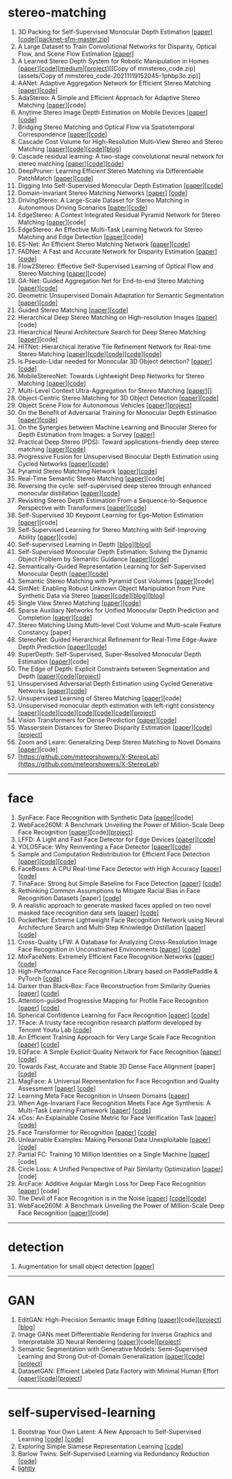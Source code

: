 # stereo-matching

1. 3D Packing for Self-Supervised Monocular Depth Estimation [[paper](https://arxiv.org/pdf/1905.02693.pdf)][[code](https://github.com/TRI-ML/packnet-sfm)][[packnet-sfm-master.zip](assets/packnet-sfm-master-20211119154122-l5rvtlb.zip)]
2. A Large Dataset to Train Convolutional Networks for Disparity, Optical Flow, and Scene Flow Estimation [[paper](https://arxiv.org/pdf/1512.02134.pdf)]
3. A Learned Stereo Depth System for Robotic Manipulation in Homes [[paper](https://arxiv.org/pdf/2109.11644.pdf)][[code](https://drive.google.com/file/d/1EdHiYyhvGtAZFEkByla8GsMOkaBDWOpK/view)][[medium](https://medium.com/toyotaresearch/seeing-clearly-advances-in-robotic-vision-through-learning-stereo-depth-52e3c9440646)][[project](https://sites.google.com/view/stereoformobilemanipulation)][[Copy of mmstereo_code.zip](assets/Copy of mmstereo_code-20211119152045-1phbp3o.zip)]
4. AANet: Adaptive Aggregation Network for Efficient Stereo Matching  [[paper](https://openaccess.thecvf.com/content_CVPR_2020/papers/Xu_AANet_Adaptive_Aggregation_Network_for_Efficient_Stereo_Matching_CVPR_2020_paper.pdf)][[code](https://github.com/haofeixu/aanet)]
5. AdaStereo: A Simple and Efficient Approach for Adaptive Stereo Matching  [[paper](https://openaccess.thecvf.com/content/CVPR2021/papers/Song_AdaStereo_A_Simple_and_Efficient_Approach_for_Adaptive_Stereo_Matching_CVPR_2021_paper.pdf)][code]
6. Anytime Stereo Image Depth Estimation on Mobile Devices [[paper](https://arxiv.org/pdf/1810.11408.pdf)][[code](https://github.com/mileyan/AnyNet)]
7. Bridging Stereo Matching and Optical Flow via Spatiotemporal Correspondence  [[paper](https://openaccess.thecvf.com/content_CVPR_2019/papers/Lai_Bridging_Stereo_Matching_and_Optical_Flow_via_Spatiotemporal_Correspondence_CVPR_2019_paper.pdf)][[code](https://github.com/lelimite4444/BridgeDepthFlow)]
8. Cascade Cost Volume for High-Resolution Multi-View Stereo and Stereo Matching  [[paper](https://openaccess.thecvf.com/content_CVPR_2020/papers/Gu_Cascade_Cost_Volume_for_High-Resolution_Multi-View_Stereo_and_Stereo_Matching_CVPR_2020_paper.pdf)][[code](https://github.com/alibaba/cascade-stereo)][[code](https://github.com/kwea123/CasMVSNet_pl)][[blog](https://zhuanlan.zhihu.com/p/97188877)]
9. Cascade residual learning: A two-stage convolutional neural network for stereo matching [[paper](https://arxiv.org/pdf/1708.09204.pdf)][[code](https://github.com/Artifineuro/crl)][[code](https://github.com/orashi/CRL_pytorch)]
10. DeepPruner: Learning Efficient Stereo Matching via Differentiable PatchMatch  [[paper](https://openaccess.thecvf.com/content_ICCV_2019/papers/Duggal_DeepPruner_Learning_Efficient_Stereo_Matching_via_Differentiable_PatchMatch_ICCV_2019_paper.pdf)][[code](https://github.com/uber-research/DeepPruner)]
11. Digging Into Self-Supervised Monocular Depth Estimation [[paper](https://arxiv.org/pdf/1806.01260.pdf)][[code](https://github.com/nianticlabs/monodepth2)]
12. Domain-invariant Stereo Matching Networks  [[paper](https://arxiv.org/pdf/1911.13287.pdf)] [[code](https://github.com/feihuzhang/DSMNet)]
13. DrivingStereo: A Large-Scale Dataset for Stereo Matching in Autonomous Driving Scenarios  [[paper](https://openaccess.thecvf.com/content_CVPR_2019/papers/Yang_DrivingStereo_A_Large-Scale_Dataset_for_Stereo_Matching_in_Autonomous_Driving_CVPR_2019_paper.pdf)][[code](https://drivingstereo-dataset.github.io/)]
14. EdgeStereo: A Context Integrated Residual Pyramid Network for Stereo Matching  [[paper](https://arxiv.org/pdf/1803.05196.pdf)][code]
15. EdgeStereo: An Effective Multi-Task Learning Network for Stereo Matching and Edge Detection [[paper](https://arxiv.org/pdf/1903.01700.pdf)][code]
16. ES-Net: An Efficient Stereo Matching Network [[paper](https://arxiv.org/pdf/2103.03922.pdf)][[code](https://github.com/macrohuang1993/ESNet)]
17. FADNet: A Fast and Accurate Network for Disparity Estimation [[paper](https://arxiv.org/pdf/2003.10758.pdf)][[code](https://github.com/HKBU-HPML/FADNet)]
18. Flow2Stereo: Effective Self-Supervised Learning of Optical Flow and Stereo Matching  [[paper](https://openaccess.thecvf.com/content_CVPR_2020/papers/Liu_Flow2Stereo_Effective_Self-Supervised_Learning_of_Optical_Flow_and_Stereo_Matching_CVPR_2020_paper.pdf)][code]
19. GA-Net: Guided Aggregation Net for End-to-end Stereo Matching  [[paper](https://openaccess.thecvf.com/content_CVPR_2019/papers/Zhang_GA-Net_Guided_Aggregation_Net_for_End-To-End_Stereo_Matching_CVPR_2019_paper.pdf)][[code](https://github.com/feihuzhang/GANet)]
20. Geometric Unsupervised Domain Adaptation for Semantic Segmentation [[paper](https://arxiv.org/pdf/2103.16694.pdf)][[code](https://github.com/tri-ml/packnet-sfm)]
21. Guided Stereo Matching  [[paper](https://openaccess.thecvf.com/content_CVPR_2019/papers/Poggi_Guided_Stereo_Matching_CVPR_2019_paper.pdf)][[code](https://github.com/mattpoggi/guided-stereo)]
22. Hierarchical Deep Stereo Matching on High-resolution Images [[paper](https://openaccess.thecvf.com/content_CVPR_2019/papers/Yang_Hierarchical_Deep_Stereo_Matching_on_High-Resolution_Images_CVPR_2019_paper.pdf)] [code]
23. Hierarchical Neural Architecture Search for Deep Stereo Matching  [[paper](https://arxiv.org/pdf/2010.13501.pdf)][code]
24. HITNet: Hierarchical Iterative Tile Refinement Network for Real-time Stereo Matching  [[paper](https://openaccess.thecvf.com/content/CVPR2021/papers/Tankovich_HITNet_Hierarchical_Iterative_Tile_Refinement_Network_for_Real-time_Stereo_Matching_CVPR_2021_paper.pdf)][[code](https://github.com/google-research/google-research/tree/master/hitnet)][[code](https://github.com/MJITG/PyTorch-HITNet-Hierarchical-Iterative-Tile-Refinement-Network-for-Real-time-Stereo-Matching)][[code](https://github.com/meteorshowers/X-StereoLab)][[code](https://github.com/ibaiGorordo/ONNX-HITNET-Stereo-Depth-estimation)]
25. Is Pseudo-Lidar needed for Monocular 3D Object detection? [[paper](https://arxiv.org/pdf/2108.06417.pdf)][[code](https://github.com/TRI-ML/dd3d)]
26. MobileStereoNet: Towards Lightweight Deep Networks for Stereo Matching [[paper](https://arxiv.org/pdf/2108.09770.pdf)][[code](https://github.com/cogsys-tuebingen/mobilestereonet)]
27.  Multi-Level Context Ultra-Aggregation for Stereo Matching  [[paper](https://openaccess.thecvf.com/content_CVPR_2019/papers/Nie_Multi-Level_Context_Ultra-Aggregation_for_Stereo_Matching_CVPR_2019_paper.pdf)][]
28.  Object-Centric Stereo Matching for 3D Object Detection  [[paper](https://arxiv.org/pdf/1909.07566.pdf)][[code](https://github.com/adpon/oc_stereo)]
29.  Object Scene Flow for Autonomous Vehicles  [[paper](http://www.cvlibs.net/publications/Menze2015CVPR.pdf)][[project](http://www.cvlibs.net/projects/objectsceneflow/)]
30.  On the Benefit of Adversarial Training for Monocular Depth Estimation [[paper](https://arxiv.org/pdf/1910.13340.pdf)][[code](https://github.com/rickgroen/depthgan)]
31.  On the Synergies between Machine Learning and Binocular Stereo for Depth Estimation from Images: a Survey [[paper](https://arxiv.org/pdf/2004.08566.pdf)]
32.  Practical Deep Stereo (PDS): Toward applications-friendly deep stereo matching [[paper](https://arxiv.org/pdf/1806.01677.pdf)][[code](https://github.com/tlkvstepan/PracticalDeepStereo_NIPS2018)]
33.  Progressive Fusion for Unsupervised Binocular Depth Estimation using Cycled Networks [[paper](https://arxiv.org/abs/1909.07667)][[code](https://github.com/andrea-pilzer/PFN-depth)]
34.  Pyramid Stereo Matching Network [[paper](https://arxiv.org/pdf/1803.08669.pdf)][[code](https://github.com/JiaRenChang/PSMNet)]
35.  Real-Time Semantic Stereo Matching  [[paper](https://arxiv.org/pdf/1910.00541.pdf)][code]
36.  Reversing the cycle: self-supervised deep  stereo through enhanced monocular distillation [[paper](https://arxiv.org/pdf/2008.07130.pdf)][[code](https://github.com/FilippoAleotti/Reversing)]
37.  Revisiting Stereo Depth Estimation From a Sequence-to-Sequence Perspective with Transformers [[paper](https://arxiv.org/pdf/2011.02910.pdf)][[code](https://github.com/mli0603/stereo-transformer)]
38.  Self-Supervised 3D Keypoint Learning for Ego-Motion Estimation [[paper](https://arxiv.org/pdf/1912.03426.pdf)][code]
39.  Self-Supervised Learning for Stereo Matching with Self-Improving Ability  [[paper](http://xxx.itp.ac.cn/pdf/1709.00930.pdf)][code]
40.  Self-supervised Learning in Depth [[blog](https://medium.com/toyotaresearch/self-supervised-learning-in-depth-part-1-of-2-74825baaaa04)][[blog](https://medium.com/toyotaresearch/self-supervised-learning-in-depth-part-2-of-2-93a42ce6586f)]
41.  Self-Supervised Monocular Depth Estimation: Solving the Dynamic Object Problem by Semantic Guidance [[paper](https://arxiv.org/pdf/2007.06936.pdf)][[code](https://github.com/ifnspaml/SGDepth)]
42. Semantically-Guided Representation Learning for Self-Supervised Monocular Depth [[paper](https://arxiv.org/pdf/2002.12319.pdf)][[code](https://github.com/TRI-ML/packnet-sfm)]
43.  Semantic Stereo Matching with Pyramid Cost Volumes  [[paper](https://openaccess.thecvf.com/content_ICCV_2019/papers/Wu_Semantic_Stereo_Matching_With_Pyramid_Cost_Volumes_ICCV_2019_paper.pdf)][code]
44.  SimNet: Enabling Robust Unknown Object Manipulation from Pure Synthetic Data via Stereo [[paper](https://arxiv.org/abs/2106.16118)][[code](https://github.com/ToyotaResearchInstitute/simnet)][[blog](https://sites.google.com/view/simnet-corl-2021)][[blog](https://medium.com/toyotaresearch/enabling-real-world-object-manipulation-with-sim-to-real-transfer-20d4962e029)]
45.  Single View Stereo Matching  [[paper](https://openaccess.thecvf.com/content_cvpr_2018/papers/Luo_Single_View_Stereo_CVPR_2018_paper.pdf)][[code](https://github.com/lawy623/SVS)]
46. Sparse Auxiliary Networks for Unified Monocular Depth Prediction and Completion [[paper](https://arxiv.org/pdf/2103.16690.pdf)][[code](https://github.com/TRI-ML/packnet-sfm)]
47.  Stereo Matching Using Multi-level Cost Volume and Multi-scale Feature Constancy  [paper]
48.  StereoNet: Guided Hierarchical Refinement for Real-Time Edge-Aware Depth Prediction [[paper](https://arxiv.org/pdf/1807.08865.pdf)][[code](https://github.com/andrewlstewart/StereoNet_PyTorch)]
49. SuperDepth: Self-Supervised, Super-Resolved Monocular Depth Estimation [[paper](https://arxiv.org/pdf/1810.01849.pdf)][code]
50.  The Edge of Depth: Explicit Constraints between Segmentation and Depth [[paper](https://openaccess.thecvf.com/content_CVPR_2020/papers/Zhu_The_Edge_of_Depth_Explicit_Constraints_Between_Segmentation_and_Depth_CVPR_2020_paper.pdf)][[code](https://github.com/TWJianNuo/EdgeDepth-Release)][[project](http://cvlab.cse.msu.edu/project-edgedepth.html)]
51. Unsupervised Adversarial Depth Estimation using Cycled Generative Networks [[paper](https://arxiv.org/pdf/1807.10915.pdf)][[code](https://github.com/andrea-pilzer/unsup-stereo-depthGAN)]
52. Unsupervised Learning of Stereo Matching  [[paper](https://openaccess.thecvf.com/content_ICCV_2017/papers/Zhou_Unsupervised_Learning_of_ICCV_2017_paper.pdf)][code]
53. Unsupervised monocular depth estimation with left-right consistency [[paper](https://openaccess.thecvf.com/content_cvpr_2017/papers/Godard_Unsupervised_Monocular_Depth_CVPR_2017_paper.pdf)][[code](https://github.com/mrharicot/monodepth)][[code](https://github.com/OniroAI/MonoDepth-PyTorch)][[code](https://github.com/alwynmathew/monodepth-pytorch)][[code](https://github.com/vinceecws/Monodepth)][[code](https://github.com/SharhadBashar/Depth-Percetion)][[project](http://visual.cs.ucl.ac.uk/pubs/monoDepth/)]
54. Vision Transformers for Dense Prediction [[paper](https://openaccess.thecvf.com/content/ICCV2021/papers/Ranftl_Vision_Transformers_for_Dense_Prediction_ICCV_2021_paper.pdf)][[code](https://github.com/isl-org/DPT)]
55. Wasserstein Distances for Stereo Disparity Estimation [[paper](https://papers.nips.cc/paper/2020/file/fe7ecc4de28b2c83c016b5c6c2acd826-Paper.pdf)][[code](https://github.com/Div99/W-Stereo-Disp)][[project](https://div99.github.io/W-Stereo-Disp/)]
56. Zoom and Learn: Generalizing Deep Stereo Matching to Novel Domains  [[paper](https://openaccess.thecvf.com/content_cvpr_2018/papers/Pang_Zoom_and_Learn_CVPR_2018_paper.pdf)][code]
57. [https://github.com/meteorshowers/X-StereoLab](https://github.com/meteorshowers/X-StereoLab)

---

# face

1. SynFace: Face Recognition with Synthetic Data [[paper](https://arxiv.org/pdf/2108.07960.pdf)][code]
2. WebFace260M: A Benchmark Unveiling the Power of Million-Scale Deep Face Recognition [[paper](https://arxiv.org/pdf/2103.04098.pdf)][code][[project](https://www.face-benchmark.org/)]
3. LFFD: A Light and Fast Face Detector for Edge Devices [[paper](https://arxiv.org/abs/1904.10633)][[code](https://github.com/becauseofAI/lffd-pytorch)]
4. YOLO5Face: Why Reinventing a Face Detector [[paper](https://arxiv.org/abs/2105.12931)][[code](https://github.com/deepcam-cn/yolov5-face)]
5. Sample and Computation Redistribution for Efficient Face Detection [[paper](https://arxiv.org/abs/2105.04714)][[code](https://github.com/SajjadAemmi/SCR-Face-Detection)][[code](https://github.com/deepinsight/insightface/tree/master/detection/scrfd)]
6. FaceBoxes: A CPU Real-time Face Detector with High Accuracy [[paper](https://arxiv.org/abs/1708.05234)][[code](https://github.com/zisianw/FaceBoxes.PyTorch)]
7. TinaFace: Strong but Simple Baseline for Face Detection [[paper](https://arxiv.org/pdf/2011.13183.pdf)] [[code](https://github.com/Media-Smart/vedadet/tree/main/configs/trainval/tinaface)]
8. Rethinking Common Assumptions to Mitigate Racial Bias in Face Recognition Datasets [paper] [[code](https://github.com/j-alex-hanson/rethinking-race-face-datasets)]
9. A realistic approach to generate masked faces applied on two novel masked face recognition data sets [[paper](https://arxiv.org/abs/2109.01745)] [[code](https://github.com/securifai/masked_faces)]
10. PocketNet: Extreme Lightweight Face Recognition Network using Neural Architecture Search and Multi-Step Knowledge Distillation [[paper](https://arxiv.org/abs/2108.10710)] [[code](https://github.com/fdbtrs/pocketnet)]
11. Cross-Quality LFW: A Database for Analyzing Cross-Resolution Image Face Recognition in Unconstrained Environments [[paper](https://arxiv.org/abs/2108.10290v2)] [[code](https://github.com/Martlgap/xqlfw)]
12. MixFaceNets: Extremely Efficient Face Recognition Networks [[paper](https://arxiv.org/abs/2107.13046)] [[code](https://github.com/fdbtrs/mixfacenets)]
13. High-Performance Face Recognition Library based on PaddlePaddle & PyTorch [[code](https://github.com/ZhaoJ9014/face.evoLVe)]
14. Darker than Black-Box: Face Reconstruction from Similarity Queries [[paper](https://arxiv.org/pdf/2106.14290.pdf)] [[code](https://github.com/papermsucode/fullbboxrestoration)]
15. Attention-guided Progressive Mapping for Profile Face Recognition [[paper](https://arxiv.org/pdf/2106.14124.pdf)] [[code](https://github.com/hjy1312/AGPM)]
16. Spherical Confidence Learning for Face Recognition [[paper](https://openaccess.thecvf.com/content/CVPR2021/papers/Li_Spherical_Confidence_Learning_for_Face_Recognition_CVPR_2021_paper.pdf)] [[code](https://github.com/MathsShen/SCF)]
17. TFace: A trusty face recognition research platform developed by Tencent Youtu Lab [[code](https://github.com/Tencent/TFace)]
18. An Efficient Training Approach for Very Large Scale Face Recognition [[paper](https://arxiv.org/abs/2105.10375)] [[code](https://github.com/tiandunx/FFC)]
19. EQFace: A Simple Explicit Quality Network for Face Recognition [[paper](https://arxiv.org/abs/2105.00634)] [[code](https://github.com/deepcam-cn/facequality)]
20. Towards Fast, Accurate and Stable 3D Dense Face Alignment [paper] [[code](https://github.com/cleardusk/3DDFA_V2)]
21. MagFace: A Universal Representation for Face Recognition and Quality Assessment [[paper](https://arxiv.org/abs/2103.06627)] [[code](https://github.com/IrvingMeng/MagFace)]
22. Learning Meta Face Recognition in Unseen Domains [[paper](https://openaccess.thecvf.com/content_CVPR_2020/papers/Guo_Learning_Meta_Face_Recognition_in_Unseen_Domains_CVPR_2020_paper.pdf)]
23. When Age-Invariant Face Recognition Meets Face Age Synthesis: A Multi-Task Learning Framework [[paper](https://arxiv.org/abs/2103.01520)] [[code](https://github.com/Hzzone/MTLFace)]
24. xCos: An Explainable Cosine Metric for Face Verification Task [[paper](https://arxiv.org/abs/2003.05383)] [[code](https://github.com/ntubiolin/xcos)]
25. Face Transformer for Recognition [[paper](https://arxiv.org/abs/2103.14803v2)] [[code](https://github.com/zhongyy/Face-Transformer)]
26. Unlearnable Examples: Making Personal Data Unexploitable [[paper](https://openreview.net/forum?id=iAmZUo0DxC0)] [[code](https://github.com/HanxunH/Unlearnable-Examples)]
27. Partial FC: Training 10 Million Identities on a Single Machine  [[paper](https://arxiv.org/pdf/2010.05222.pdf)] [code]
28. Circle Loss: A Unified Perspective of Pair Similarity Optimization [[paper](https://arxiv.org/pdf/2002.10857v1.pdf)] [code]
29. ArcFace: Additive Angular Margin Loss for Deep Face Recognition [[paper](https://openaccess.thecvf.com/content_CVPR_2019/papers/Deng_ArcFace_Additive_Angular_Margin_Loss_for_Deep_Face_Recognition_CVPR_2019_paper.pdf)] [code]
30. The Devil of Face Recognition is in the Noise [[paper](https://arxiv.org/pdf/1807.11649.pdf)] [[code](https://github.com/fwang91/IMDb-Face)][[code](https://github.com/IrvingShu/IMDb-Face-Download/tree/master/src)]
31. WebFace260M: A Benchmark Unveiling the Power of Million-Scale Deep Face Recognition [[paper](https://arxiv.org/pdf/2103.04098.pdf)][code]


---

# detection

1. Augmentation for small object detection [[paper](https://arxiv.org/pdf/1902.07296.pdf)]


---

# GAN

1. EditGAN: High-Precision Semantic Image Editing [[paper](https://arxiv.org/pdf/2111.03186.pdf)][code][[project](https://nv-tlabs.github.io/editGAN/)][[blog](https://www.leiphone.com/category/academic/EpVGng0H5mxMp6pE.html)]
2. Image GANs meet Differentiable Rendering for Inverse Graphics and Interpretable 3D Neural Rendering [[paper](https://arxiv.org/pdf/2010.09125.pdf)][code][[project](https://nv-tlabs.github.io/GANverse3D/)]
3. Semantic Segmentation with Generative Models: Semi-Supervised Learning and Strong Out-of-Domain Generalization [[paper](https://arxiv.org/pdf/2104.05833.pdf)][[code](https://github.com/nv-tlabs/semanticGAN_code)][[project](https://nv-tlabs.github.io/semanticGAN/)]
4. DatasetGAN: Efficient Labeled Data Factory with Minimal Human Effort [[paper](https://arxiv.org/pdf/2104.06490.pdf)][[code](https://github.com/nv-tlabs/datasetGAN_release/)][[project](https://nv-tlabs.github.io/datasetGAN/)]


---

# self-supervised-learning

1. Bootstrap Your Own Latent: A New Approach to Self-Supervised Learning [[code](https://github.com/sthalles/PyTorch-BYOL)] [[code](https://github.com/lucidrains/byol-pytorch)]
2. Exploring Simple Siamese Representation Learning [[code](https://github.com/PatrickHua/SimSiam)]
3. Barlow Twins: Self-Supervised Learning via Redundancy Reduction [[code](https://github.com/facebookresearch/barlowtwins)]
4. [lightly](https://github.com/lightly-ai/lightly)